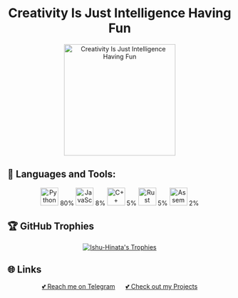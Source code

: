 <!-- GitHub Profile README -->

<!-- Slogan and Image -->
<h1 align="center">Creativity Is Just Intelligence Having Fun</h1>
<p align="center">
  <img align="center" alt="Creativity Is Just Intelligence Having Fun" width="250" src="https://telegra.ph/file/bcf6185b7f596f4cdd21e.jpg">
</p>

<!-- Languages and Tools -->
## 🔧 Languages and Tools:
<p align="center">
  <img src="https://img.icons8.com/color/48/000000/python.png" alt="Python" width="40" height="40"/> 80%
  <img src="https://img.icons8.com/color/48/000000/javascript.png" alt="JavaScript" width="40" height="40"/> 8%
  <img src="https://img.icons8.com/color/48/000000/c-plus-plus-logo.png" alt="C++" width="40" height="40"/> 5%
  <img src="https://img.icons8.com/color/48/000000/rust.png" alt="Rust" width="40" height="40"/> 5%
  <img src="https://img.icons8.com/color/48/000000/assembly.png" alt="Assembly" width="40" height="40"/> 2%
</p>

<!-- GitHub Trophies -->
## 🏆 GitHub Trophies
<p align="center">
  <a href="https://github.com/ryo-ma/github-profile-trophy"><img src="https://github-profile-trophy.vercel.app/?username=Ishu-Hinata&column=7&margin-w=15&margin-h=15&theme=darkhub" alt="Ishu-Hinata's Trophies" /></a>
</p>

<!-- Links -->
## 🌐 Links
<p align="center">
  <a href="https://t.me/Maid_Robot" target="_blank">💕 Reach me on Telegram</a>
  &nbsp;&nbsp;&nbsp;&nbsp;
  <a href="https://t.me/AnimeRobots" target="_blank">💕 Check out my Projects</a>
</p>

<!-- Twitter Badge -->
<p align="center">
  <a href="https://twitter.com/" target="_blank"><img src="https://img.shields.io/twitter/follow/?logo=twitter&style=for-the-badge" alt="" /></a>
</p>
